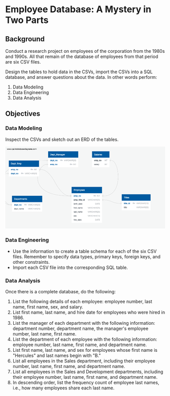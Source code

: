 # Employee Database: A Mystery in Two Parts

## Background
Conduct a research project on employees of the corporation from the 1980s and 1990s. All that remain of the database of employees from that period are six CSV files.

Design the tables to hold data in the CSVs, import the CSVs into a SQL database, and answer questions about the data. In other words perform:
1. Data Modeling
2. Data Engineering
3. Data Analysis

## Objectives

### Data Modeling
Inspect the CSVs and sketch out an ERD of the tables.

![ERD Diagram](QuickDBD-EmployeeSQL.png)

### Data Engineering
- Use the information to create a table schema for each of the six CSV files. Remember to specify data types, primary keys, foreign keys, and other constraints.
- Import each CSV file into the corresponding SQL table. 

### Data Analysis
Once there is a complete database, do the following:
1. List the following details of each employee: employee number, last name, first name, sex, and salary.
1. List first name, last name, and hire date for employees who were hired in 1986.
1. List the manager of each department with the following information: department number, department name, the manager's employee number, last name, first name.
1. List the department of each employee with the following information: employee number, last name, first name, and department name.
1. List first name, last name, and sex for employees whose first name is "Hercules" and last names begin with "B."
1. List all employees in the Sales department, including their employee number, last name, first name, and department name.
1. List all employees in the Sales and Development departments, including their employee number, last name, first name, and department name.
1. In descending order, list the frequency count of employee last names, i.e., how many employees share each last name.
